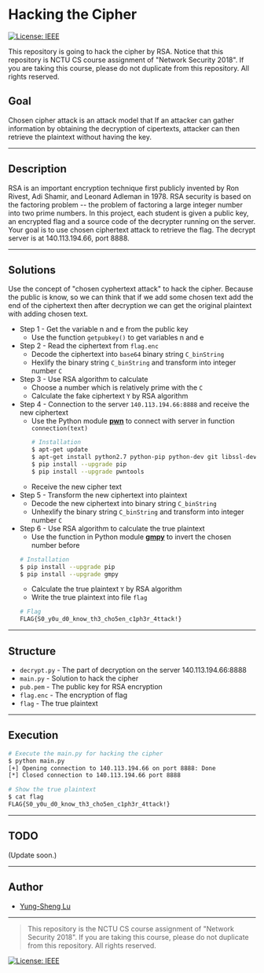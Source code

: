 # Hacking the Cipher

[![License: IEEE](https://img.shields.io/badge/License-CC%20BY--NC--SA%204.0-lightgrey.svg)](http://creativecommons.org/licenses/by-nc-sa/4.0/)

This repository is going to hack the cipher by RSA. Notice that this repository is NCTU CS course assignment of "Network Security 2018". If you are taking this course, please do not duplicate from this repository. All rights reserved.

## Goal

Chosen cipher attack is an attack model that If an attacker can gather information by obtaining the decryption of cipertexts, attacker can then retrieve the plaintext without having the key.

---
## Description

RSA is an important encryption technique first publicly invented by Ron Rivest, Adi Shamir, and Leonard Adleman in 1978. RSA security is based on the factoring problem -- the problem of factoring a large integer number into two prime numbers. In this project, each student is given a public key, an encrypted flag and a source code of the decrypter running on the server. Your goal is to use chosen ciphertext attack to retrieve the flag. The decrypt server is at 140.113.194.66, port 8888.

---
## Solutions

Use the concept of "chosen cyphertext attack" to hack the cipher. Because the public is know, so we can think that if we add some chosen text add the end of the ciphertext then after decryption we can get the original plaintext with adding chosen text.
* Step 1 - Get the variable n and e from the public key
    * Use the function `getpubkey()` to get variables n and e
* Step 2 - Read the ciphertext from `flag.enc`
    * Decode the ciphertext into `base64` binary string `C_binString`
    * Hexlify the binary string `C_binString` and transform into integer number `C`
* Step 3 - Use RSA algorithm to calculate
    * Choose a number which is relatively prime with the `C`
    * Calculate the fake ciphertext `Y` by RSA algorithm
* Step 4 - Connection to the server `140.113.194.66:8888` and receive the new ciphertext
    * Use the Python module [**pwn**](https://docs.pwntools.com/en/stable/about.html) to connect with server in function `connection(text)`
        ```bash
        # Installation
        $ apt-get update
        $ apt-get install python2.7 python-pip python-dev git libssl-dev libffi-dev build-essential
        $ pip install --upgrade pip
        $ pip install --upgrade pwntools
        ```
    * Receive the new cipher text
* Step 5 - Transform the new ciphertext into plaintext
    * Decode the new ciphertext into binary string `C_binString`
    * Unhexlify the binary string `C_binString` and transform into integer number `C`
* Step 6 - Use RSA algorithm to calculate the true plaintext
    * Use the function in Python module [**gmpy**](https://pypi.python.org/pypi/gmpy/1.15) to invert the chosen number before
    ```bash
    # Installation
    $ pip install --upgrade pip
    $ pip install --upgrade gmpy
    ```
    * Calculate the true plaintext `Y` by RSA algorithm
    * Write the true plaintext into file `flag`
    ```bash
    # Flag
    FLAG{S0_y0u_d0_know_th3_cho5en_c1ph3r_4ttack!}
    ```

---
## Structure

* `decrypt.py` - The part of decryption on the server 140.113.194.66:8888
* `main.py` - Solution to hack the cipher
* `pub.pem` - The public key for RSA encryption
* `flag.enc` - The encryption of flag
* `flag` - The true plaintext

---
## Execution

```bash
# Execute the main.py for hacking the cipher
$ python main.py 
[+] Opening connection to 140.113.194.66 on port 8888: Done
[*] Closed connection to 140.113.194.66 port 8888

# Show the true plaintext
$ cat flag
FLAG{S0_y0u_d0_know_th3_cho5en_c1ph3r_4ttack!}
```

---
## TODO

(Update soon.)

---
## Author

* [Yung-Sheng Lu](https://github.com/yungshenglu)

---
> This repository is the NCTU CS course assignment of "Network Security 2018". If you are taking this course, please do not duplicate from this repository. All rights reserved.

[![License: IEEE](https://img.shields.io/badge/License-CC%20BY--NC--SA%204.0-lightgrey.svg)](http://creativecommons.org/licenses/by-nc-sa/4.0/)